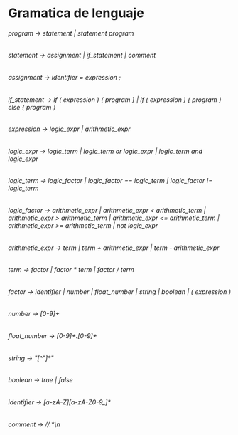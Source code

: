 # Gramatica de lenguaje 

###### program       -> statement | statement program
###### statement     -> assignment | if_statement | comment
###### assignment    -> identifier = expression ;
###### if_statement  -> if ( expression ) { program } | if ( expression ) { program } else { program }
###### 
###### expression    -> logic_expr | arithmetic_expr
###### logic_expr    -> logic_term | logic_term or logic_expr | logic_term and logic_expr
###### logic_term    -> logic_factor | logic_factor == logic_term | logic_factor != logic_term
###### logic_factor  -> arithmetic_expr | arithmetic_expr < arithmetic_term | arithmetic_expr > arithmetic_term | arithmetic_expr <= arithmetic_term | arithmetic_expr >= arithmetic_term | not logic_expr
###### arithmetic_expr -> term | term + arithmetic_expr | term - arithmetic_expr
###### term          -> factor | factor * term | factor / term
###### factor        -> identifier | number | float_number | string | boolean | ( expression )
###### number        -> [0-9]+
###### float_number  -> [0-9]+.[0-9]+
###### string        -> "[^"]*"
###### boolean       -> true | false
###### identifier    -> [a-zA-Z][a-zA-Z0-9_]*
###### comment       -> //.*\n